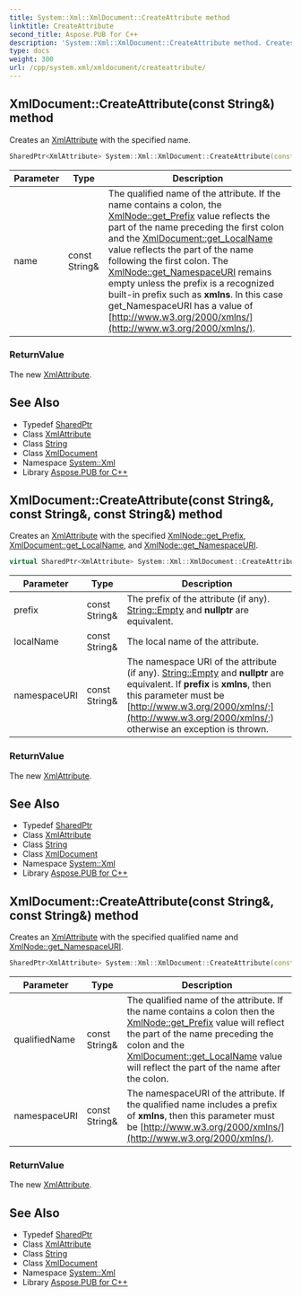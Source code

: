 ```yaml
---
title: System::Xml::XmlDocument::CreateAttribute method
linktitle: CreateAttribute
second_title: Aspose.PUB for C++
description: 'System::Xml::XmlDocument::CreateAttribute method. Creates an XmlAttribute with the specified name in C++.'
type: docs
weight: 300
url: /cpp/system.xml/xmldocument/createattribute/
---
```

## XmlDocument::CreateAttribute(const String\&) method


Creates an [XmlAttribute](../../xmlattribute/) with the specified name.

```cpp
SharedPtr<XmlAttribute> System::Xml::XmlDocument::CreateAttribute(const String &name)
```


| Parameter | Type | Description |
| --- | --- | --- |
| name | const String\& | The qualified name of the attribute. If the name contains a colon, the [XmlNode::get_Prefix](../../xmlnode/get_prefix/) value reflects the part of the name preceding the first colon and the [XmlDocument::get_LocalName](../get_localname/) value reflects the part of the name following the first colon. The [XmlNode::get_NamespaceURI](../../xmlnode/get_namespaceuri/) remains empty unless the prefix is a recognized built-in prefix such as **xmlns**. In this case get_NamespaceURI has a value of [http://www.w3.org/2000/xmlns/](http://www.w3.org/2000/xmlns/). |

### ReturnValue

The new [XmlAttribute](../../xmlattribute/).

## See Also

* Typedef [SharedPtr](../../../system/sharedptr/)
* Class [XmlAttribute](../../xmlattribute/)
* Class [String](../../../system/string/)
* Class [XmlDocument](../)
* Namespace [System::Xml](../../)
* Library [Aspose.PUB for C++](../../../)
## XmlDocument::CreateAttribute(const String\&, const String\&, const String\&) method


Creates an [XmlAttribute](../../xmlattribute/) with the specified [XmlNode::get_Prefix](../../xmlnode/get_prefix/), [XmlDocument::get_LocalName](../get_localname/), and [XmlNode::get_NamespaceURI](../../xmlnode/get_namespaceuri/).

```cpp
virtual SharedPtr<XmlAttribute> System::Xml::XmlDocument::CreateAttribute(const String &prefix, const String &localName, const String &namespaceURI)
```


| Parameter | Type | Description |
| --- | --- | --- |
| prefix | const String\& | The prefix of the attribute (if any). [String::Empty](../../../system/string/empty/) and **nullptr** are equivalent. |
| localName | const String\& | The local name of the attribute. |
| namespaceURI | const String\& | The namespace URI of the attribute (if any). [String::Empty](../../../system/string/empty/) and **nullptr** are equivalent. If **prefix** is **xmlns**, then this parameter must be [http://www.w3.org/2000/xmlns/;](http://www.w3.org/2000/xmlns/;) otherwise an exception is thrown. |

### ReturnValue

The new [XmlAttribute](../../xmlattribute/).

## See Also

* Typedef [SharedPtr](../../../system/sharedptr/)
* Class [XmlAttribute](../../xmlattribute/)
* Class [String](../../../system/string/)
* Class [XmlDocument](../)
* Namespace [System::Xml](../../)
* Library [Aspose.PUB for C++](../../../)
## XmlDocument::CreateAttribute(const String\&, const String\&) method


Creates an [XmlAttribute](../../xmlattribute/) with the specified qualified name and [XmlNode::get_NamespaceURI](../../xmlnode/get_namespaceuri/).

```cpp
SharedPtr<XmlAttribute> System::Xml::XmlDocument::CreateAttribute(const String &qualifiedName, const String &namespaceURI)
```


| Parameter | Type | Description |
| --- | --- | --- |
| qualifiedName | const String\& | The qualified name of the attribute. If the name contains a colon then the [XmlNode::get_Prefix](../../xmlnode/get_prefix/) value will reflect the part of the name preceding the colon and the [XmlDocument::get_LocalName](../get_localname/) value will reflect the part of the name after the colon. |
| namespaceURI | const String\& | The namespaceURI of the attribute. If the qualified name includes a prefix of **xmlns**, then this parameter must be [http://www.w3.org/2000/xmlns/](http://www.w3.org/2000/xmlns/). |

### ReturnValue

The new [XmlAttribute](../../xmlattribute/).

## See Also

* Typedef [SharedPtr](../../../system/sharedptr/)
* Class [XmlAttribute](../../xmlattribute/)
* Class [String](../../../system/string/)
* Class [XmlDocument](../)
* Namespace [System::Xml](../../)
* Library [Aspose.PUB for C++](../../../)
